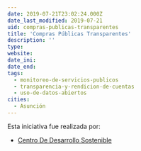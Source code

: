 ```yaml
---
date: 2019-07-21T23:02:24.000Z
date_last_modified: 2019-07-21
uid: compras-publicas-transparentes
title: 'Compras Públicas Transparentes'
description: ''
type: 
website: 
date_ini: 
date_end: 
tags:
  - monitoreo-de-servicios-publicos
  - transparencia-y-rendicion-de-cuentas
  - uso-de-datos-abiertos
cities: 
  - Asunción
---
```


Esta iniciativa fue realizada por:

- [Centro De Desarrollo Sostenible](/organizaciones/centro-de-desarrollo-sostenible)
